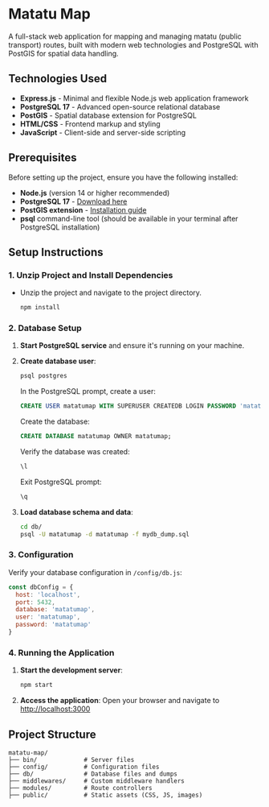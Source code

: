 # Matatu Map

A full-stack web application for mapping and managing matatu (public transport) routes, built with modern web technologies and PostgreSQL with PostGIS for spatial data handling.

## Technologies Used

- **Express.js** - Minimal and flexible Node.js web application framework
- **PostgreSQL 17** - Advanced open-source relational database
- **PostGIS** - Spatial database extension for PostgreSQL
- **HTML/CSS** - Frontend markup and styling
- **JavaScript** - Client-side and server-side scripting

## Prerequisites

Before setting up the project, ensure you have the following installed:

- **Node.js** (version 14 or higher recommended)
- **PostgreSQL 17** - [Download here](https://sbp.enterprisedb.com/getfile.jsp?fileid=1259680&_gl=1*qr3upx*_gcl_au*NjM1MjU4Mjk1LjE3NTcxMzA2MTI.*_ga*R0ExLjEuR0ExLjEuR0ExLjEuR0ExLjEuR0ExLjEuMTQ3MjI0OTEzMC4xNzU3MTMwNjE1*_ga_ND3EP1ME7G*czE3NTcxMzA2MTQkbzEkZzEkdDE3NTcxMzA3NjckajEzJGwwJGg4NTg5MTA2NzM.)
- **PostGIS extension** - [Installation guide](https://postgis.net/documentation/getting_started/#installing-postgis)
- **psql** command-line tool (should be available in your terminal after PostgreSQL installation)

## Setup Instructions

### 1. Unzip Project and Install Dependencies
- Unzip the project and navigate to the project directory.
    ```bash
    npm install
    ```

### 2. Database Setup

1. **Start PostgreSQL service** and ensure it's running on your machine.

2. **Create database user**:
   ```bash
   psql postgres
   ```

   In the PostgreSQL prompt, create a user:
   ```sql
   CREATE USER matatumap WITH SUPERUSER CREATEDB LOGIN PASSWORD 'matatumap';
   ```

   Create the database:
   ```sql
   CREATE DATABASE matatumap OWNER matatumap;
   ```

   Verify the database was created:
   ```sql
   \l
   ```

   Exit PostgreSQL prompt:
   ```sql
   \q
   ```

3. **Load database schema and data**:
   ```bash
   cd db/
   psql -U matatumap -d matatumap -f mydb_dump.sql
   ```

### 3. Configuration

Verify your database configuration in `/config/db.js`:

```javascript
const dbConfig = {
  host: 'localhost',
  port: 5432,
  database: 'matatumap',
  user: 'matatumap',
  password: 'matatumap'
}
```

### 4. Running the Application

1. **Start the development server**:
   ```bash
   npm start
   ```

2. **Access the application**:
   Open your browser and navigate to [http://localhost:3000](http://localhost:3000)

## Project Structure

```
matatu-map/
├── bin/             # Server files
├── config/          # Configuration files
├── db/              # Database files and dumps
├── middlewares/     # Custom middleware handlers
├── modules/         # Route controllers
├── public/          # Static assets (CSS, JS, images)